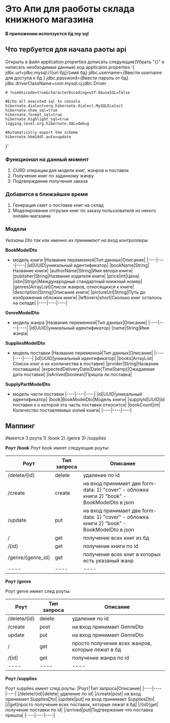 # Это Апи для раоботы склада книжного магазина

**В приложении исползуется бд my sql** 

## Что тербуется для начала раоты api
  Открыть в файл application.properties дописать следующие(Убрать "{}" и написать необходимые данные)
  код applicaion.properties
  '{
    jdbc.url=jdbc:mysql://{url бд}/{имя бд}
    jdbc.username={Ввести username для доступа к бд }
    jdbc.password={Ввести пароль от бд}
    jdbc.driverClassName=com.mysql.cj.jdbc.Driver

    # ?useUnicode=true&characterEncoding=utf-8&useSSL=false

    #Echo all executed sql to console
    hibernate.dialect=org.hibernate.dialect.MySQLDialect
    hibernate.show_sql=true 
    hibernate.format_sql=true
    hibernate.highlight_sql=true
    logging.level.org.hibernate.SQL=debug

    #Automatically export the scheme
    hibernate.hbm2ddl.auto=update
  }'

### Функционал на данный момент
  1) CURD операции для модели книг, жанров и поставок
  2) Получение книг по заданному жанру
  3) Подтверждение получения заказа

### Добавится в ближайшее время
  1) Генерация смет о поставке книг на склад
  2) Моделирование отгрузки книг по заказу польззователя из некого онлайн-магазина
  

### Модели
  *Указаны Dto так как именно их принимают на вход контроллеры*

  **BookModelDto**
  - модель книги
    |Название переменной|Тип данных|Описание|
    |----|----|----|
    |id|UUID|уникальный идентификатор|
    |bookName|String|Название книги|
    |authorName|String|Имя автора книги|
    |publisher|String|Название издателя книги|
    |price|int|Цена|
    |isbn|Strign|Международный стандартный книжный номер|
    |genres|ArrayList<GenreModelDto>|Список жанров, относящихся к книге|
    |description|String|Описание книги|
    |pictureUrl|String|Путь до изображения обложки книги|
    |leftovers|short|Сколько книг осталось на складе|
    |----|----|----|

  **GenreModelDto**
  - модель жанра
    |Название переменной|Тип данных|Описание|
    |----|----|----|
    |id|UUID|уникальный идентификатор|
    |name|String|Имя жанра|

  **SuppliesModelDto**
  - модель поставки
    |Название переменной|Тип данных|Описание|
    |----|----|----|
    |id|UUID|уникальный идентификатор|
    |books|ArrayList<SupplyPartModelDto>|Список книг и их колличества в поставке|
    |prvider|String|Название поставщика|
    |expectedDeliveryDate|Date(TimeStamp)|Ожидаемая дата поставки|
    |isAriived|boolean|Пришла ли поставка|

  **SupplyPartModelDto**
  - модель части поставки
    |----|----|----|
    |id|UUID|уникальный идентификатор|
    |book|BookModelDto|Модель книги|
    |supplyId|UUID|id поставки к к которой эта часть поставки относится|
    |bookCount|int|Количество поставляемых копий книги|
    |----|----|----|

## Маппинг
  Имеется 3 роута
    1) /book 
    2) /genre
    3) /supplies
  
  **Роут /book**
  Роут book имеет следующие роуты:

  |Роут|Тип запроса|Описание|
  |----|----|----|
  |/delete/{id} |delete| удаление по id|
  |/create |create| на вход принимает две form-data: 1) "cover" - обложка книги 2) "book" - BookModelDto в json|
  |/update |put| на вход принимает две form-data: 1) "cover" - обложка книги 2) "book" - BookModelDto в json|
  |/ |get| получение всех книг из бд|
  |/{id} |get| получение книги по id|
  |/genre/{genre_id} |get|получение всех книг в которых есть указаный жанр|
  |----|----|----|

  **Роут /genre**

  Роут genre имеет след роуты:
    
  |Роут|Тип запроса|Описание|
  |----|----|----|
  |/delete/{id}|delete| удаление по id|
  |/create|post|на вход принимает GenreDto|
  |update|put|на вход принимает GenreDto|
  |/|get|просто получение всех жанров, которые лежат в бд|
  |/{id}|get|получение жанра по id|
  |----|----|----|

  **Роут /supplies**

  Роут supplies имеет след роуты:
  |Роут|Тип запроса|Описание|
  |----|----|----| 
  |/delete/{id}|delete| удаление по id|
  |/create|post| на вход принимает SuppliesDto|
  |update|put| на вход принимает SuppliesDto|
  |/|get|просто получение всех поставок, которые лежат в бд|
  |/{id}|get| получение поставки по id|
  |/arrived|put|Подтвержение что поставка пришла|
  |----|----|----|